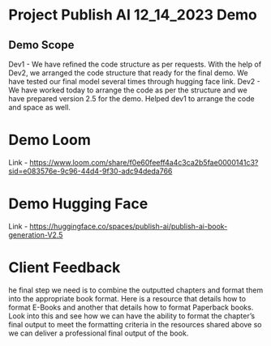 # Project Publish AI 12_14_2023 Demo

## Demo Scope
Dev1 - We have refined the code structure as per requests. With the help of Dev2, we arranged the code structure that ready for the final demo. We have tested our final model several times through hugging face link.
Dev2 - We have worked today to arrange the code as per the structure and we have prepared version 2.5 for the demo. Helped dev1 to arrange the code and space as well. 

# Demo Loom 
Link - https://www.loom.com/share/f0e60feeff4a4c3ca2b5fae0000141c3?sid=e083576e-9c96-44d4-9f30-adc94deda766

# Demo Hugging Face
Link - https://huggingface.co/spaces/publish-ai/publish-ai-book-generation-V2.5

# Client Feedback
he final step we need is to combine the outputted chapters and format them into the appropriate book format. Here is a resource that details how to format E-Books and another that details how to format Paperback books. Look into this and see how we can have the ability to format the chapter’s final output to meet the formatting criteria in the resources shared above so we can deliver a professional final output of the book.
